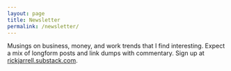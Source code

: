 ```yaml
---
layout: page
title: Newsletter
permalink: /newsletter/
---
```


Musings on business, money, and work trends that I find interesting. Expect a mix of longform posts and link dumps with commentary. Sign up at [rickjarrell.substack.com](http://rickjarrell.substack.com).
